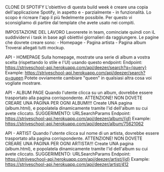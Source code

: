 CLONE DI SPOTIFY
L'obiettivo di questa build week è creare una copia dell'applicazione Spotify, in aspetto e - parzialmente - in funzionalità.
Lo scopo è ricreare l'app il più fedelmente possibile. Per questo vi sconsigliamo di partire dal template che avete usato nei compiti.

IMPOSTAZIONE DEL LAVORO
Lavorerete in team, cominciate quindi con iL suddividervi i task in base agli obiettivi giornalieri da raggiungere.
Le pagine che dovrete creare sono:
    - Homepage
    - Pagina artista
    - Pagina album
Troverai allegati tutti mockup.

API - HOMEPAGE
Sulla homepage, mostrate una serie di album a vostra scelta (rispettando lo stile e l'UI) usando questo endpoint:
Endpoint: https://striveschool-api.herokuapp.com/api/deezer/search?q={query}
Example: https://striveschool-api.herokuapp.com/api/deezer/search?q=queen
Potete ovviamente cambiare "queen" in qualsiasi altra cosa voi vogliate mostrare.

API - ALBUM PAGE
Quando l'utente clicca su un album, dovrebbe essere trasportato alla pagina corrispondente.
ATTENZIONE! NON DOVETE CREARE UNA PAGINA PER OGNI ALBUMI!!!
Create UNA pagina (album.html), e popolatela dinamicamente tramite l'id dell'album su cui avete cliccato.
SUGGERIMENTO: URLSearchParams
Endpoint: https://striveschool-api.herokuapp.com/api/deezer/album/{id}
Example: https://striveschool-api.herokuapp.com/api/deezer/album/75621062

API - ARTIST
Quando l'utente clicca sul nome di un artista, dovrebbe essere trasportato alla pagina corrispondente.
ATTENZIONE! NON DOVETE CREARE UNA PAGINA PER OGNI ARTISTA!!!
Create UNA pagina (album.html), e popolatela dinamicamente tramite l'id dell'album su cui avete cliccato.
SUGGERIMENTO: URLSearchParams
Endpoint: https://striiveschool-api.herokuapp.com/api/deezer/artist/{id}
Example: https://striveschool-api.herokuapp.com/api/deezer/artist/412